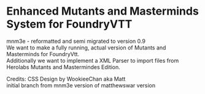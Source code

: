# Enhanced Mutants and Masterminds System for FoundryVTT
mnm3e - reformatted and semi migrated to version 0.9  <br>
We want to make a fully running, actual version of Mutants and Masterminds for FoundryVtt.  <br>
Additionally we want to implement a XML Parser to import files from Herolabs Mutants and Mastermindes Edition. <br>

Credits:
CSS Design by WookieeChan aka Matt <br>
initial branch from mnm3e version of matthewswar version
